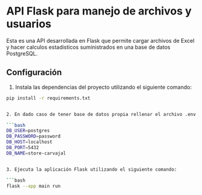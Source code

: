 # API Flask para manejo de archivos y usuarios

Esta es una API desarrollada en Flask que permite cargar archivos de Excel y hacer calculos estadisticos suministrados en una base de datos PostgreSQL.

## Configuración

1. Instala las dependencias del proyecto utilizando el siguiente comando:

```bash
pip install -r requirements.txt


2. En dado caso de tener base de datos propia rellenar el archivo .env ubicado en el directorio raíz del proyecto y rellene las variables de entorno necesarias para la conexión a la base de datos PostgreSQL. Aquí tienes un ejemplo de las variables que podrías definir:

```bash
DB_USER=postgres
DB_PASSWORD=password
DB_HOST=localhost
DB_PORT=5432
DB_NAME=store-carvajal


3. Ejecuta la aplicación Flask utilizando el siguiente comando:

```bash
flask --app main run